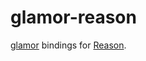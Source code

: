 # glamor-reason

[glamor](https://github.com/threepointone/glamor) bindings for [Reason](https://facebook.github.io/reason/).
